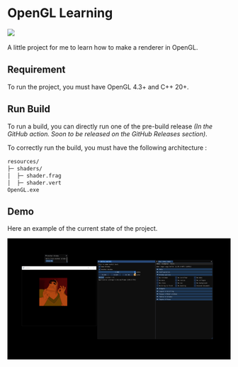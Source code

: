 # OpenGL Learning
![](https://github.com/Sayama3/OpenGL_Learning/actions/workflows/cmake.yml/badge.svg)
 
A little project for me to learn how to make a renderer in OpenGL.

## Requirement

To run the project, you must have OpenGL 4.3+ and C++ 20+.

## Run Build

To run a build, you can directly run one of the pre-build release _(In the GitHub action.
Soon to be released on the GitHub Releases section)_.

To correctly run the build, you must have the following architecture :

```text
resources/
├─ shaders/
│  ├─ shader.frag
│  ├─ shader.vert
OpenGL.exe
```

## Demo
Here an example of the current state of the project.

![](https://raw.githubusercontent.com/Sayama3/OpenGL_Learning/main/README/images/Demo_030323.gif)
